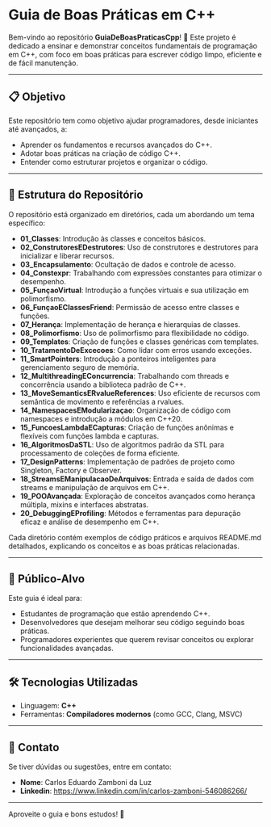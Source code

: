 
# Guia de Boas Práticas em C++

Bem-vindo ao repositório **GuiaDeBoasPraticasCpp**! 🎉 Este projeto é dedicado a ensinar e demonstrar conceitos fundamentais de programação em C++, com foco em boas práticas para escrever código limpo, eficiente e de fácil manutenção.

---

## 📋 Objetivo
Este repositório tem como objetivo ajudar programadores, desde iniciantes até avançados, a:
- Aprender os fundamentos e recursos avançados do C++.
- Adotar boas práticas na criação de código C++.
- Entender como estruturar projetos e organizar o código.

---

## 📂 Estrutura do Repositório
O repositório está organizado em diretórios, cada um abordando um tema específico:

- **01_Classes**: Introdução às classes e conceitos básicos.
- **02_ConstrutoresEDestrutores**: Uso de construtores e destrutores para inicializar e liberar recursos.
- **03_Encapsulamento**: Ocultação de dados e controle de acesso.
- **04_Constexpr**: Trabalhando com expressões constantes para otimizar o desempenho.
- **05_FunçaoVirtual**: Introdução a funções virtuais e sua utilização em polimorfismo.
- **06_FunçaoEClassesFriend**: Permissão de acesso entre classes e funções.
- **07_Herança**: Implementação de herança e hierarquias de classes.
- **08_Polimorfismo**: Uso de polimorfismo para flexibilidade no código.
- **09_Templates**: Criação de funções e classes genéricas com templates.
- **10_TratamentoDeExcecoes**: Como lidar com erros usando exceções.
- **11_SmartPointers**: Introdução a ponteiros inteligentes para gerenciamento seguro de memória.
- **12_MultithreadingEConcurrencia**: Trabalhando com threads e concorrência usando a biblioteca padrão de C++.
- **13_MoveSemanticsERvalueReferences**: Uso eficiente de recursos com semântica de movimento e referências a rvalues.
- **14_NamespacesEModularizaçao**: Organização de código com namespaces e introdução a módulos em C++20.
- **15_FuncoesLambdaECapturas**: Criação de funções anônimas e flexíveis com funções lambda e capturas.
- **16_AlgoritmosDaSTL**: Uso de algoritmos padrão da STL para processamento de coleções de forma eficiente.
- **17_DesignPatterns**: Implementação de padrões de projeto como Singleton, Factory e Observer.
- **18_StreamsEManipulacaoDeArquivos**: Entrada e saída de dados com streams e manipulação de arquivos em C++.
- **19_POOAvançada**: Exploração de conceitos avançados como herança múltipla, mixins e interfaces abstratas.
- **20_DebuggingEProfiling**: Métodos e ferramentas para depuração eficaz e análise de desempenho em C++.

Cada diretório contém exemplos de código práticos e arquivos README.md detalhados, explicando os conceitos e as boas práticas relacionadas.

---

## 🎯 Público-Alvo
Este guia é ideal para:
- Estudantes de programação que estão aprendendo C++.
- Desenvolvedores que desejam melhorar seu código seguindo boas práticas.
- Programadores experientes que querem revisar conceitos ou explorar funcionalidades avançadas.

---

## 🛠️ Tecnologias Utilizadas
- Linguagem: **C++**
- Ferramentas: **Compiladores modernos** (como GCC, Clang, MSVC)

---

## 💬 Contato
Se tiver dúvidas ou sugestões, entre em contato:
- **Nome**: Carlos Eduardo Zamboni da Luz
- **Linkedin**: https://www.linkedin.com/in/carlos-zamboni-546086266/

---

Aproveite o guia e bons estudos! 🚀

